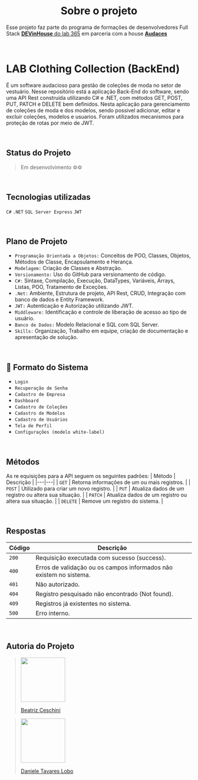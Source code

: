 <h1 align="center"> Sobre o projeto </h1>

Esse projeto faz parte do programa de formações de desenvolvedores Full Stack [**DEVinHouse** do lab 365](https://devinhouse.tech/) em parceria com a house [**Audaces**](https://audaces.com/pt-br)

<br>

# LAB Clothing Collection (BackEnd)

É um software audacioso para gestão de coleções de moda no setor de vestuário. Nesse repositório está a aplicação Back-End do software, sendo uma API Rest construída utilizando C# e .NET, com métodos GET, POST, PUT, PATCH e DELETE bem definidos.
Nesta aplicação para gerenciamento de coleções de moda e dos modelos, sendo possivel adicionar, editar e excluir coleções, modelos e usuarios.
Foram utilizados mecanismos para proteção de rotas por meio de JWT.

<br>

## Status do Projeto

> Em desenvolvimento ⚙️⚙️

<br>

## Tecnologias utilizadas

`C#` `.NET` `SQL Server Express` `JWT`

<br>

## Plano de Projeto
- `Programação Orientada a Objetos:` Conceitos de POO, Classes, Objetos, Métodos de Classe, Encapsulamento e Herança.
- `Modelagem:` Criação de Classes e Abstração.
- `Versionamento:` Uso do GitHub para versionamento de código.
- `C#:` Sintaxe, Compilação, Execução, DataTypes, Variáveis, Arrays, Listas, POO, Tratamento de Exceções.
- `.Net:` Ambiente, Estrutura de projeto, API Rest, CRUD, Integração com banco de dados e Entity Framework.
- `JWT:` Autenticação e Autorização utilizando JWT.
- `Middleware:` Identificação e controle de liberação de acesso ao tipo de usuário.
- `Banco de Dados:` Modelo Relacional e SQL com SQL Server.
- `Skills:` Organização, Trabalho em equipe, criação de documentação e apresentação de solução.

<br>

## :hammer: Formato do Sistema

- `Login`
- `Recuperação de Senha`
- `Cadastro de Empresa` 
- `Dashboard`
- `Cadastro de Coleções`
- `Cadastro de Modelos`
- `Cadastro de Usuários` 
- `Tela de Perfil`
- `Configurações (modelo white-label)`

<br>

## Métodos
As re equisições para a API seguem os seguintes padrões:
| Método | Descrição |
|---|---|
| `GET` | Retorna informações de um ou mais registros. |
| `POST` | Utilizado para criar um novo registro. |
| `PUT` | Atualiza dados de um registro ou altera sua situação. |
| `PATCH` | Atualiza dados de um registro ou altera sua situação. |
| `DELETE` | Remove um registro do sistema. |

<br>

## Respostas

| Código | Descrição |
|---|---|
| `200` | Requisição executada com sucesso (success).|
| `400` | Erros de validação ou os campos informados não existem no sistema.|
| `401` | Não autorizado.|
| `404` | Registro pesquisado não encontrado (Not found).|
| `409` | Registros já existentes no sistema.|
| `500` | Erro interno.|

<br>


## Autoria do Projeto

<div>

> 
> <a href="https://github.com/TrizCes"><img src="https://github.com/danitavareslobo/fashionDesign-backend/assets/107322230/3686f6ad-6625-4150-8a84-db72552c24e7" width= 120 target="_blank"> </a>
<a href="https://github.com/TrizCes"> <p>Beatriz Ceschini  </p></a>

</div>

<div>

> 
> <a href="https://github.com/danitavareslobo"><img src="https://user-images.githubusercontent.com/107322230/230226213-2a6c2774-cace-453a-b78c-9bd57fe045a5.jpg" width= 120 target="_blank"></a>
<a href="https://github.com/danitavareslobo"> <p >  Daniele Tavares Lobo </p></a>

</div>



